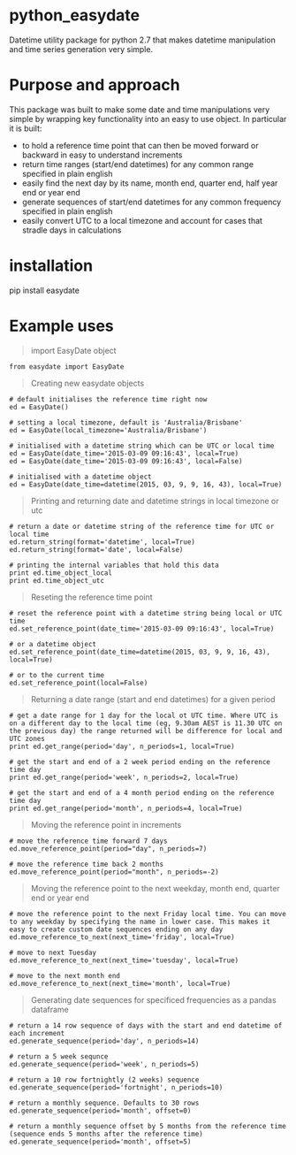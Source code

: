 # python_easydate
Datetime utility package for python 2.7 that makes datetime manipulation and time series generation very simple.

# Purpose and approach
This package was built to make some date and time manipulations very simple by wrapping key functionality into an easy to use object. In particular it is built: 
- to hold a reference time point that can then be moved forward or backward in easy to understand increments
- return time ranges (start/end datetimes) for any common range specified in plain english
- easily find the next day by its name, month end, quarter end, half year end or year end
- generate sequences of start/end datetimes for any common frequency specified in plain english
- easily convert UTC to a local timezone and account for cases that stradle days in calculations

# installation
pip install easydate

# Example uses
> import EasyDate object
	
	from easydate import EasyDate

> Creating new easydate objects

	# default initialises the reference time right now
	ed = EasyDate()

	# setting a local timezone, default is 'Australia/Brisbane'
	ed = EasyDate(local_timezone='Australia/Brisbane')

	# initialised with a datetime string which can be UTC or local time
	ed = EasyDate(date_time='2015-03-09 09:16:43', local=True)
	ed = EasyDate(date_time='2015-03-09 09:16:43', local=False)

	# initialised with a datetime object
	ed = EasyDate(date_time=datetime(2015, 03, 9, 9, 16, 43), local=True)

> Printing and returning date and datetime strings in local timezone or utc
	
	# return a date or datetime string of the reference time for UTC or local time
	ed.return_string(format='datetime', local=True)
	ed.return_string(format='date', local=False)

	# printing the internal variables that hold this data
	print ed.time_object_local
	print ed.time_object_utc

> Reseting the reference time point
	
	# reset the reference point with a datetime string being local or UTC time
	ed.set_reference_point(date_time='2015-03-09 09:16:43', local=True)

	# or a datetime object
	ed.set_reference_point(date_time=datetime(2015, 03, 9, 9, 16, 43), local=True)

	# or to the current time
	ed.set_reference_point(local=False)

> Returning a date range (start and end datetimes) for a given period
	
	# get a date range for 1 day for the local ot UTC time. Where UTC is on a different day to the local time (eg, 9.30am AEST is 11.30 UTC on the previous day) the range returned will be difference for local and UTC zones
	print ed.get_range(period='day', n_periods=1, local=True)
	
	# get the start and end of a 2 week period ending on the reference time day
	print ed.get_range(period='week', n_periods=2, local=True)
	
	# get the start and end of a 4 month period ending on the reference time day
	print ed.get_range(period='month', n_periods=4, local=True)
	
> Moving the reference point in increments

	# move the reference time forward 7 days
	ed.move_reference_point(period="day", n_periods=7)
	
	# move the reference time back 2 months
	ed.move_reference_point(period="month", n_periods=-2)

> Moving the reference point to the next weekday, month end, quarter end or year end
	
	# move the reference point to the next Friday local time. You can move to any weekday by specifying the name in lower case. This makes it easy to create custom date sequences ending on any day
	ed.move_reference_to_next(next_time='friday', local=True)
	
	# move to next Tuesday
	ed.move_reference_to_next(next_time='tuesday', local=True)

	# move to the next month end
	ed.move_reference_to_next(next_time='month', local=True)

> Generating date sequences for specificed frequencies as a pandas dataframe
	
	# return a 14 row sequence of days with the start and end datetime of each increment
	ed.generate_sequence(period='day', n_periods=14)

	# return a 5 week sequnce
	ed.generate_sequence(period='week', n_periods=5)

	# return a 10 row fortnightly (2 weeks) sequence
	ed.generate_sequence(period='fortnight', n_periods=10)

	# return a monthly sequence. Defaults to 30 rows
	ed.generate_sequence(period='month', offset=0)

	# return a monthly sequence offset by 5 months from the reference time (sequence ends 5 months after the reference time)
	ed.generate_sequence(period='month', offset=5)

